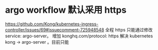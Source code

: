 # argo workflow 默认采用 https
https://github.com/Kong/kubernetes-ingress-controller/issues/69#issuecomment-725948548
全程 https 只能通过修改 service: argo-server。 增加  konghq.com/protocol: https 解决
 kubernetes kong -> argo-server 。目前只能